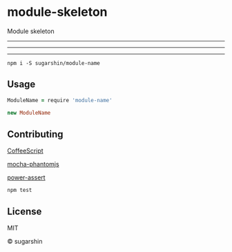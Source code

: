 # module-skeleton

Module skeleton

---

---

---

```shell
npm i -S sugarshin/module-name
```

## Usage

```coffeescript
ModuleName = require 'module-name'

new ModuleName
```

## Contributing

[CoffeeScript](//coffeescript.org/)

[mocha-phantomjs](//github.com/metaskills/mocha-phantomjs)

[power-assert](//github.com/twada/power-assert)

```shell
npm test
```

## License

MIT

© sugarshin
